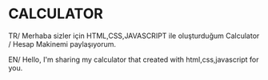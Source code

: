 # CALCULATOR

TR/ Merhaba sizler için HTML,CSS,JAVASCRIPT ile oluşturduğum Calculator / Hesap Makinemi paylaşıyorum.

EN/ Hello, I'm sharing my calculator that created with html,css,javascript for you.
